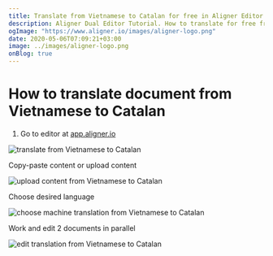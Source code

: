 ```yaml
---
title: Translate from Vietnamese to Catalan for free in Aligner Editor
description: Aligner Dual Editor Tutorial. How to translate for free from Vietnamese to Catalan. Aligner is multilingual document management platform. 
ogImage: "https://www.aligner.io/images/aligner-logo.png"
date: 2020-05-06T07:09:21+03:00
image: ../images/aligner-logo.png
onBlog: true
---
```


# How to translate document from Vietnamese to Catalan

1. Go to editor at [app.aligner.io](https://app.aligner.io "Aligner App web page")

![translate from Vietnamese to Catalan](../aligner-blank-editor.png "translate from Vietnamese to Catalan")

Copy-paste content or upload content

![upload content from Vietnamese to Catalan](../aligner-uploaded-document.png "upload content from Vietnamese to Catalan")

Choose desired language

![choose machine translation from Vietnamese to Catalan](../aligner-language-dropdown.png "choose machine translation from Vietnamese to Catalan")

Work and edit 2 documents in parallel

![edit translation from Vietnamese to Catalan](../aligner-double-sitded-editor.png "edit translation from Vietnamese to Catalan")

